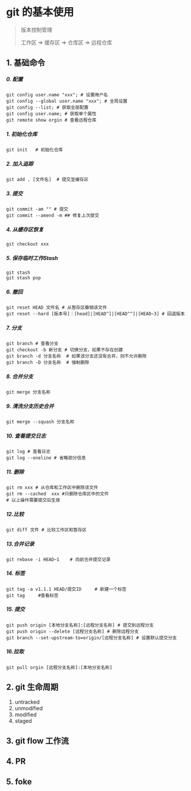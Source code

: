 # git 的基本使用

> 版本控制管理
>
> 工作区 => 缓存区 => 仓库区 => 远程仓库

## 1. 基础命令

##### 0. 配置

```shell
git config user.name "xxx"; # 设置用户名
git config --global user.name "xxx"; # 全局设置
git config --list; # 获取全部配置
git config user.name; # 获取单个属性
git remote show orgin # 查看远程仓库
```

 ##### 1. 初始化仓库

```shell
git init   # 初始化仓库
```

##### 2. 加入追踪

```shell
git add . [文件名]  # 提交至缓存区
```

##### 3. 提交

```shell
git commit -am "" # 提交
git commit --amend -m ## 修复上次提交
```

##### 4. 从缓存区恢复

```shell
git checkout xxx
```

##### 5. 保存临时工作Stash

```shell
git stash
git stash pop
```

##### 6. 撤回

```shell
git reset HEAD 文件名 # 从暂存区撤销该文件
git reset --hard [版本号]｜[head]|[HEAD^]|[HEAD^^]|[HEAD~3]	# 回退版本
```

##### 7. 分支

```shell
git branch # 查看分支
git checkout -b 新分支	# 切换分支，如果不存在创建
git branch -d 分支名称	# 如果该分支还没有合并，则不允许删除
git branch -D 分支名称	# 强制删除
```

##### 8. 合并分支

```shell
git merge 分支名称
```

##### 9. 清洗分支历史合并

```shell
git merge --squash 分支名称
```

##### 10. 查看提交日志

```shell
git log	# 查看日志
git log --oneline # 省略部分信息
```

##### 11. 删除

```shell
git rm xxx # 从仓库和工作区中删除该文件
git rm --cached  xxx #只删除仓库区中的文件
# 以上操作需要提交后生效
```

##### 12.比较

```shell
git diff 文件 # 比较工作区和暂存区
```

##### 13.合并记录

```shell
git rebase -i HEAD~1	# 向前合并提交记录
```

##### 14. 标签

```shell
git tag -a v1.1.1 HEAD/提交ID 	# 新建一个标签
git tag		#查看标签
```

##### 15. 提交

```shell
git push origin [本地分支名称]:[远程分支名称] # 提交到远程分支
git push origin --delete [远程分支名称] # 删除远程分支
git branch --set-upstream-to=origin/[远程分支名称] # 设置默认提交分支
```

##### 16.拉取

```shell
git pull orgin [远程分支名称]:[本地分支名称]
```

## 2. git 生命周期

1. untracked
2. unmodified
3. modified
4. staged

## 3. git flow 工作流



## 4. PR



## 5. foke

